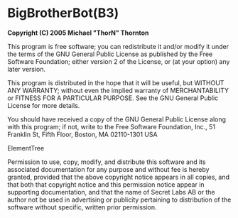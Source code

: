 BigBrotherBot(B3)
=======================
**Copyright (C) 2005 Michael "ThorN" Thornton**

This program is free software; you can redistribute it and/or modify
it under the terms of the GNU General Public License as published by
the Free Software Foundation; either version 2 of the License, or
(at your option) any later version.

This program is distributed in the hope that it will be useful,
but WITHOUT ANY WARRANTY; without even the implied warranty of
MERCHANTABILITY or FITNESS FOR A PARTICULAR PURPOSE.  See the
GNU General Public License for more details.

You should have received a copy of the GNU General Public License
along with this program; if not, write to the Free Software
Foundation, Inc., 51 Franklin St, Fifth Floor, Boston, MA  02110-1301  USA

ElementTree

Permission to use, copy, modify, and distribute this software and
its associated documentation for any purpose and without fee is
hereby granted, provided that the above copyright notice appears in
all copies, and that both that copyright notice and this permission
notice appear in supporting documentation, and that the name of
Secret Labs AB or the author not be used in advertising or publicity
pertaining to distribution of the software without specific, written
prior permission.